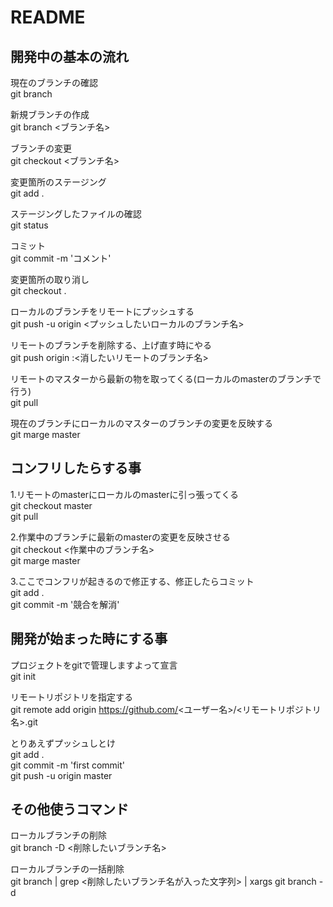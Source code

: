 # README

## 開発中の基本の流れ
現在のブランチの確認  
git branch  

新規ブランチの作成  
git branch <ブランチ名>  

ブランチの変更  
git checkout <ブランチ名>  

変更箇所のステージング  
git add .  

ステージングしたファイルの確認  
git status  

コミット  
git commit -m 'コメント'  

変更箇所の取り消し  
git checkout .  

ローカルのブランチをリモートにプッシュする  
git push -u origin <プッシュしたいローカルのブランチ名>  

リモートのブランチを削除する、上げ直す時にやる  
git push origin :<消したいリモートのブランチ名>  

リモートのマスターから最新の物を取ってくる(ローカルのmasterのブランチで行う)  
git pull  

現在のブランチにローカルのマスターのブランチの変更を反映する  
git marge master  

## コンフリしたらする事
1.リモートのmasterにローカルのmasterに引っ張ってくる  
git checkout master  
git pull  

2.作業中のブランチに最新のmasterの変更を反映させる  
git checkout <作業中のブランチ名>  
git marge master  

3.ここでコンフリが起きるので修正する、修正したらコミット  
git add .  
git commit -m '競合を解消'  

## 開発が始まった時にする事

プロジェクトをgitで管理しますよって宣言  
git init  

リモートリポジトリを指定する  
git remote add origin https://github.com/<ユーザー名>/<リモートリポジトリ名>.git  

とりあえずプッシュしとけ  
git add .  
git commit -m 'first commit'  
git push -u origin master  

## その他使うコマンド

ローカルブランチの削除  
git branch -D <削除したいブランチ名>  

ローカルブランチの一括削除  
git branch | grep <削除したいブランチ名が入った文字列> | xargs git branch -d  
